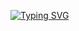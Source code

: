 [![Typing SVG](https://readme-typing-svg.demolab.com?font=Fira+Code&pause=1000&color=AD29F7&width=435&lines=Then+why+did+Lordaeron+fall+to+the+Shadow%2C+and+all+the+faithful+amongst+the+Men%2C+Dwarves+and+Elves+suffer+so%3F)](https://git.io/typing-svg)
